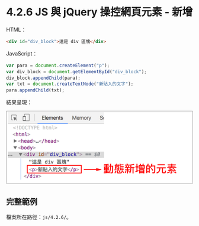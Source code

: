 # 4.2.6 JS 與 jQuery 操控網頁元素 - 新增

HTML：

```html
<div id="div_block">這是 div 區塊</div>
```

JavaScript：

```js
var para = document.createElement("p");
var div_block = document.getElementById("div_block");
div_block.appendChild(para);
var txt = document.createTextNode("新貼入的文字");
para.appendChild(txt);
```

結果呈現：

![](/assets/js新增元素.png)

## 完整範例

檔案所在路徑：`js/4.2.6/`。

